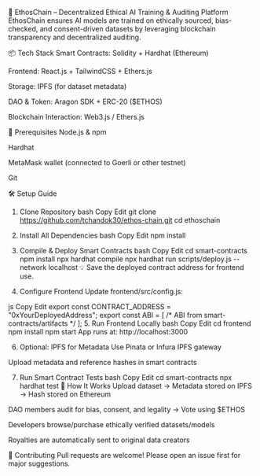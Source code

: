 🚀 EthosChain – Decentralized Ethical AI Training & Auditing Platform
EthosChain ensures AI models are trained on ethically sourced, bias-checked, and consent-driven datasets by leveraging blockchain transparency and decentralized auditing.

📦 Tech Stack
Smart Contracts: Solidity + Hardhat (Ethereum)

Frontend: React.js + TailwindCSS + Ethers.js

Storage: IPFS (for dataset metadata)

DAO & Token: Aragon SDK + ERC-20 ($ETHOS)

Blockchain Interaction: Web3.js / Ethers.js

🔧 Prerequisites
Node.js & npm

Hardhat

MetaMask wallet (connected to Goerli or other testnet)

Git

🛠️ Setup Guide
1. Clone Repository
bash
Copy
Edit
git clone https://github.com/tchandok30/ethos-chain.git
cd ethoschain
2. Install All Dependencies
bash
Copy
Edit
npm install
3. Compile & Deploy Smart Contracts
bash
Copy
Edit
cd smart-contracts
npm install
npx hardhat compile
npx hardhat run scripts/deploy.js --network localhost
💡 Save the deployed contract address for frontend use.

4. Configure Frontend
Update frontend/src/config.js:

js
Copy
Edit
export const CONTRACT_ADDRESS = "0xYourDeployedAddress";
export const ABI = [ /* ABI from smart-contracts/artifacts */ ];
5. Run Frontend Locally
bash
Copy
Edit
cd frontend
npm install
npm start
App runs at: http://localhost:3000

6. Optional: IPFS for Metadata
Use Pinata or Infura IPFS gateway

Upload metadata and reference hashes in smart contracts

7. Run Smart Contract Tests
bash
Copy
Edit
cd smart-contracts
npx hardhat test
🧠 How It Works
Upload dataset → Metadata stored on IPFS → Hash stored on Ethereum

DAO members audit for bias, consent, and legality → Vote using $ETHOS

Developers browse/purchase ethically verified datasets/models

Royalties are automatically sent to original data creators

🤝 Contributing
Pull requests are welcome! Please open an issue first for major suggestions.
